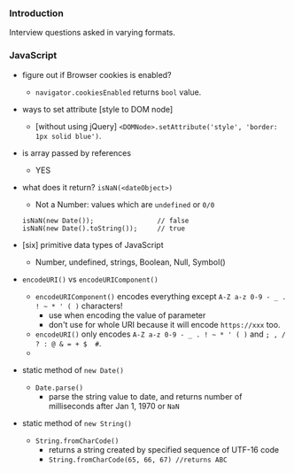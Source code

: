 ### Introduction ###
Interview questions asked in varying formats.

### JavaScript ###
+ figure out if Browser cookies is enabled?
    - `navigator.cookiesEnabled` returns `bool` value.

+ ways to set attribute [style to DOM node]
    - [without using jQuery] `<DOMNode>.setAttribute('style', 'border: 1px solid blue')`.

+ is array passed by references 
    - YES
+ what does it return? `isNaN(<dateObject>)`
    - Not a Number: values which are   `undefined` or `0/0`
    ```
    isNaN(new Date());                // false
    isNaN(new Date().toString());     // true
    ```
+ [six] primitive data types of JavaScript
    - Number, undefined, strings, Boolean, Null, Symbol()
+ `encodeURI()` vs `encodeURIComponent()`
    - `encodeURIComponent()` encodes everything except `A-Z a-z 0-9 - _ . ! ~ * ' ( )` characters!
        + use when encoding the value of parameter
        + don't use for whole URI because it will encode `https://xxx` too.
    - `encodeURI()` only encodes `A-Z a-z 0-9 - _ . ! ~ * ' ( )` and `; , / ? : @ & = + $  #`.
    - 
+ static method of `new Date()`
    - `Date.parse()`
        + parse the string value to date, and returns number of milliseconds after Jan 1, 1970 or `NaN`
+ static method of `new String()`
    - `String.fromCharCode()`
        + returns a string created by specified sequence of UTF-16 code
        + `String.fromCharCode(65, 66, 67) //returns ABC`
